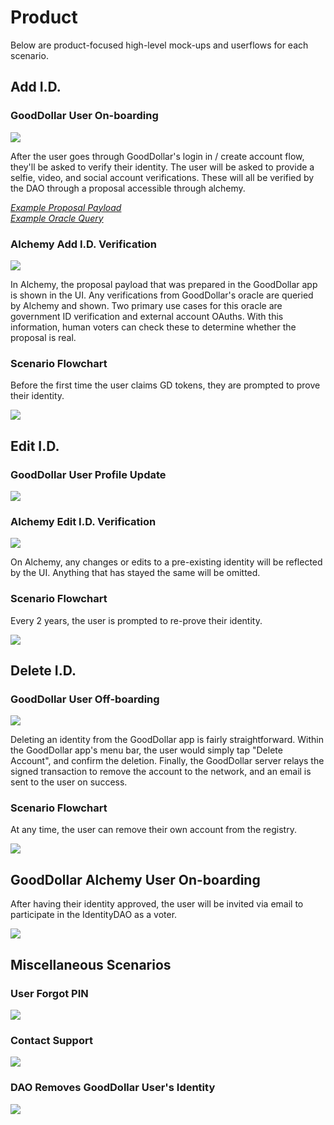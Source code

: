# Product

Below are product-focused high-level mock-ups and userflows for each scenario.

## Add I.D.

### GoodDollar User On-boarding

![](./img/out/GoodDollar_Wireframe_Add_Identity.png)

After the user goes through GoodDollar's login in / create account flow, they'll be asked to verify their identity. The user will be asked to provide a selfie, video, and social account verifications. These will all be verified by the DAO through a proposal accessible through alchemy.

[*Example Proposal Payload*](./architecture.md#Identity-Definition-Schema)  
[*Example Oracle Query*](./architecture.md#Oracle)  

### Alchemy Add I.D. Verification

![](./img/out/Alchemy-Add-Identity.png)

In Alchemy, the proposal payload that was prepared in the GoodDollar app is shown in the UI. Any verifications from GoodDollar's oracle are queried by Alchemy and shown. Two primary use cases for this oracle are government ID verification and external account OAuths. With this information, human voters can check these to determine whether the proposal is real. 

### Scenario Flowchart

Before the first time the user claims GD tokens, they are prompted to prove their identity.

![](./img/out/Scenario_Flow_Onboarding_Add_Identity.png)

## Edit I.D.

### GoodDollar User Profile Update

![](./img/out/GoodDollar_Wireframe_Update_Identity.png)

### Alchemy Edit I.D. Verification

![](./img/out/Alchemy-Edit-Identity.png)

On Alchemy, any changes or edits to a pre-existing identity will be reflected by the UI. Anything that has stayed the same will be omitted.

### Scenario Flowchart

Every 2 years, the user is prompted to re-prove their identity.

![](./img/out/Scenario_Flow_Updating_Edit_Identity.png)

## Delete I.D.

### GoodDollar User Off-boarding

![](./img/out/GoodDollar_Wireframe_Delete_Identity.png)

Deleting an identity from the GoodDollar app is fairly straightforward. Within the GoodDollar app's menu bar, the user would simply tap "Delete Account", and confirm the deletion. Finally, the GoodDollar server relays the signed transaction to remove the account to the network, and an email is sent to the user on success.

### Scenario Flowchart

At any time, the user can remove their own account from the registry.

![](./img/out/Scenario_Flow_Offboarding_Delete_Identity.png)

## GoodDollar Alchemy User On-boarding
After having their identity approved, the user will be invited via email to participate in the IdentityDAO as a voter.

![](./img/out/GoodDollar_User_Onboarding_Alchemy.png)


## Miscellaneous Scenarios

### User Forgot PIN

![](./img/out/Scenario_Flow_Exception_User_Forgot_PIN.png)

### Contact Support

![](./img/out/Scenario_Flow_Contact_Support.png)

### DAO Removes GoodDollar User's Identity

![](./img/out/Scenario_Flow_Exception_DAO_Removes_User.png)

